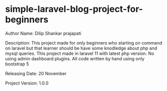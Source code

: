 # simple-laravel-blog-project-for-beginners
<p>Author Name: Dilip Shankar prajapati</p>

<p>Description: This project made for only beginners who starting on command on laravel but that learner should be have some knodledge about php and mysql queries. This project made in laravel 11 with latest php version. No using admin dashboard plugins. All code written by hand using only bootstrap 5</p>

<p>Releasing Date: 20 November</p>
<p>Project Version: 1.0.0</p>

